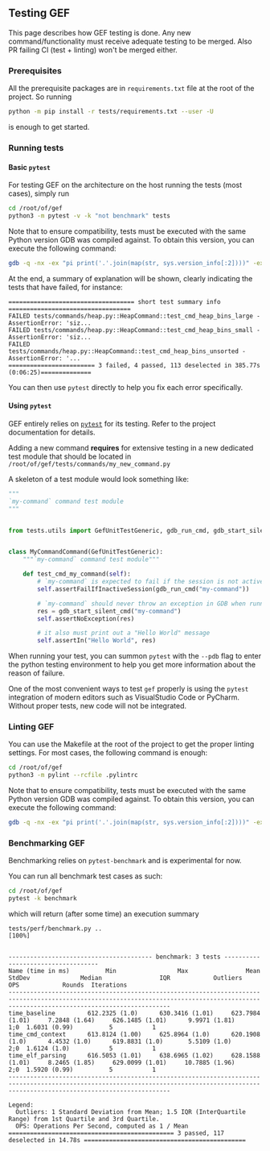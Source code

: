 ## Testing GEF

This page describes how GEF testing is done. Any new command/functionality must receive adequate
testing to be merged. Also PR failing CI (test + linting) won't be merged either.

### Prerequisites

All the prerequisite packages are in `requirements.txt` file at the root of the project. So running

```bash
python -m pip install -r tests/requirements.txt --user -U
```

is enough to get started.

### Running tests

#### Basic `pytest`

For testing GEF on the architecture on the host running the tests (most cases), simply run

```bash
cd /root/of/gef
python3 -m pytest -v -k "not benchmark" tests
```

Note that to ensure compatibility, tests must be executed with the same Python version GDB was
compiled against. To obtain this version, you can execute the following command:

```bash
gdb -q -nx -ex "pi print('.'.join(map(str, sys.version_info[:2])))" -ex quit
```

At the end, a summary of explanation will be shown, clearly indicating the tests that have failed,
for instance:

```text
=================================== short test summary info ==================================
FAILED tests/commands/heap.py::HeapCommand::test_cmd_heap_bins_large - AssertionError: 'siz...
FAILED tests/commands/heap.py::HeapCommand::test_cmd_heap_bins_small - AssertionError: 'siz...
FAILED tests/commands/heap.py::HeapCommand::test_cmd_heap_bins_unsorted - AssertionError: '...
======================== 3 failed, 4 passed, 113 deselected in 385.77s (0:06:25)==============
```

You can then use `pytest` directly to help you fix each error specifically.


#### Using `pytest`

GEF entirely relies on [`pytest`](https://pytest.org) for its testing. Refer to the project
documentation for details.

Adding a new command __requires__ for extensive testing in a new dedicated test module that should
be located in `/root/of/gef/tests/commands/my_new_command.py`

A skeleton of a test module would look something like:

```python
"""
`my-command` command test module
"""


from tests.utils import GefUnitTestGeneric, gdb_run_cmd, gdb_start_silent_cmd


class MyCommandCommand(GefUnitTestGeneric):
    """`my-command` command test module"""

    def test_cmd_my_command(self):
        # `my-command` is expected to fail if the session is not active
        self.assertFailIfInactiveSession(gdb_run_cmd("my-command"))

        # `my-command` should never throw an exception in GDB when running
        res = gdb_start_silent_cmd("my-command")
        self.assertNoException(res)

        # it also must print out a "Hello World" message
        self.assertIn("Hello World", res)
```

When running your test, you can summon `pytest` with the `--pdb` flag to enter the python testing
environment to help you get more information about the reason of failure.

One of the most convenient ways to test `gef` properly is using the `pytest` integration of modern
editors such as VisualStudio Code or PyCharm. Without proper tests, new code will not be integrated.


### Linting GEF

You can use the Makefile at the root of the project to get the proper linting settings. For most
cases, the following command is enough:

```bash
cd /root/of/gef
python3 -m pylint --rcfile .pylintrc
```

Note that to ensure compatibility, tests must be executed with the same Python version GDB was
compiled against. To obtain this version, you can execute the following command:

```bash
gdb -q -nx -ex "pi print('.'.join(map(str, sys.version_info[:2])))" -ex quit
```

### Benchmarking GEF

Benchmarking relies on `pytest-benchmark` and is experimental for now.

You can run all benchmark test cases as such:

```bash
cd /root/of/gef
pytest -k benchmark
```

which will return (after some time) an execution summary

```
tests/perf/benchmark.py ..                                                               [100%]


---------------------------------------- benchmark: 3 tests -----------------------------------
Name (time in ms)          Min                 Max                Mean            StdDev              Median                IQR            Outliers     OPS            Rounds  Iterations
-----------------------------------------------------------------------------------------------------------------------------------------------------------------------------------------
time_baseline         612.2325 (1.0)      630.3416 (1.01)     623.7984 (1.01)     7.2848 (1.64)     626.1485 (1.01)      9.9971 (1.81)          1;0  1.6031 (0.99)          5           1
time_cmd_context      613.8124 (1.00)     625.8964 (1.0)      620.1908 (1.0)      4.4532 (1.0)      619.8831 (1.0)       5.5109 (1.0)           2;0  1.6124 (1.0)           5           1
time_elf_parsing      616.5053 (1.01)     638.6965 (1.02)     628.1588 (1.01)     8.2465 (1.85)     629.0099 (1.01)     10.7885 (1.96)          2;0  1.5920 (0.99)          5           1
-----------------------------------------------------------------------------------------------------------------------------------------------------------------------------------------

Legend:
  Outliers: 1 Standard Deviation from Mean; 1.5 IQR (InterQuartile Range) from 1st Quartile and 3rd Quartile.
  OPS: Operations Per Second, computed as 1 / Mean
============================================== 3 passed, 117 deselected in 14.78s =============================================
```
